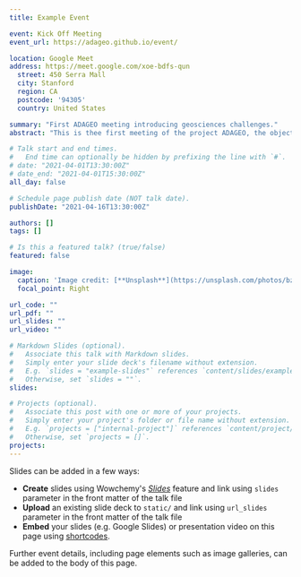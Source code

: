 ```yaml
---
title: Example Event

event: Kick Off Meeting
event_url: https://adageo.github.io/event/

location: Google Meet
address: https://meet.google.com/xoe-bdfs-qun
  street: 450 Serra Mall
  city: Stanford
  region: CA
  postcode: '94305'
  country: United States

summary: "First ADAGEO meeting introducing geosciences challenges."
abstract: "This is thee first meeting of the project ADAGEO, the objective is to introduce the project and start identifying the key scientific challenges regarding intelligent GeoSciences"

# Talk start and end times.
#   End time can optionally be hidden by prefixing the line with `#`.
# date: "2021-04-01T13:30:00Z"
# date_end: "2021-04-01T15:30:00Z"
all_day: false

# Schedule page publish date (NOT talk date).
publishDate: "2021-04-16T13:30:00Z"

authors: []
tags: []

# Is this a featured talk? (true/false)
featured: false

image:
  caption: 'Image credit: [**Unsplash**](https://unsplash.com/photos/bzdhc5b3Bxs)'
  focal_point: Right

url_code: ""
url_pdf: ""
url_slides: ""
url_video: ""

# Markdown Slides (optional).
#   Associate this talk with Markdown slides.
#   Simply enter your slide deck's filename without extension.
#   E.g. `slides = "example-slides"` references `content/slides/example-slides.md`.
#   Otherwise, set `slides = ""`.
slides:

# Projects (optional).
#   Associate this post with one or more of your projects.
#   Simply enter your project's folder or file name without extension.
#   E.g. `projects = ["internal-project"]` references `content/project/deep-learning/index.md`.
#   Otherwise, set `projects = []`.
projects:
---
```


Slides can be added in a few ways:

- **Create** slides using Wowchemy's [*Slides*](https://wowchemy.com/docs/managing-content/#create-slides) feature and link using `slides` parameter in the front matter of the talk file
- **Upload** an existing slide deck to `static/` and link using `url_slides` parameter in the front matter of the talk file
- **Embed** your slides (e.g. Google Slides) or presentation video on this page using [shortcodes](https://wowchemy.com/docs/writing-markdown-latex/).

Further event details, including page elements such as image galleries, can be added to the body of this page.
